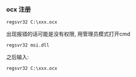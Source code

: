 ### ocx 注册
```
regsvr32 C:\xxx.ocx
```
出现报错的话可能是没有权限, 用管理员模式打开cmd
```
regsvr32 msi.dll
```

之后输入:
```
regsvr32 C:\xxx.ocx
```

